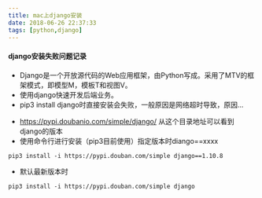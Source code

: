 ```yaml
---
title: mac上django安装
date: 2018-06-26 22:37:33
tags: [python,django]
---
```


#### django安装失败问题记录
- Django是一个开放源代码的Web应用框架，由Python写成。采用了MTV的框架模式，即模型M，模板T和视图V。
- 使用django快速开发后端业务。
- pip3 install django时直接安装会失败，一般原因是网络超时导致，原因...
<!-- more-->

- https://pypi.doubanio.com/simple/django/ 从这个目录地址可以看到django的版本
- 使用命令行进行安装（pip3目前使用）指定版本时diango==xxxx

```
pip3 install -i https://pypi.douban.com/simple django==1.10.8

```
- 默认最新版本时

```
pip3 install -i https://pypi.douban.com/simple django
```